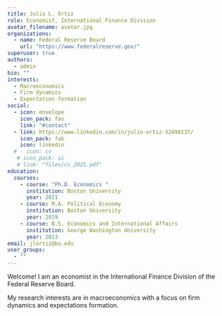 ```yaml
---
title: Julio L. Ortiz
role: Economist, International Finance Division
avatar_filename: avatar.jpg
organizations:
  - name: Federal Reserve Board
    url: "https://www.federalreserve.gov/"
superuser: true
authors:
  - admin
bio: ""
interests:
  - Macroeconomics
  - Firm dynamics
  - Expectation formation
social:
  - icon: envelope
    icon_pack: fas
    link: "#contact"
  - link: https://www.linkedin.com/in/julio-ortiz-52498137/
    icon_pack: fab
    icon: linkedin
  # - icon: cv
   # icon_pack: ai
   # link: "files/cv_2021.pdf"
education:
  courses:
    - course: "Ph.D. Economics "
      institution: Boston University
      year: 2021
    - course: M.A. Political Economy
      institution: Boston University
      year: 2019
    - course: B.S. Economics and International Affairs
      institution: George Washington University
      year: 2013
email: jlortiz@bu.edu
user_groups:
  - ""
---
```

Welcome! I am an economist in the International Finance Division of the Federal Reserve Board.

My research interests are in macroeconomics with a focus on firm dynamics and expectations formation.
